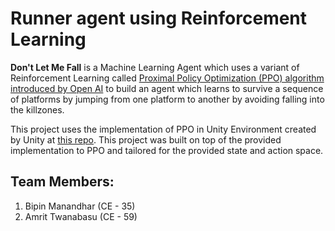 # Runner agent using Reinforcement Learning

**Don't Let Me Fall** is a Machine Learning Agent which uses a variant of Reinforcement Learning called [Proximal Policy Optimization (PPO) algorithm introduced by Open AI](https://blog.openai.com/openai-baselines-ppo/) to build an agent which learns to survive a sequence of platforms by jumping from one platform to another by avoiding falling into the killzones.

This project uses the implementation of PPO in Unity Environment created by Unity at [this repo](https://github.com/unity-technologies/ml-agents). This project was built on top of the provided implementation to PPO and tailored for the provided state and action space.

## Team Members:
1. Bipin Manandhar (CE - 35)
2. Amrit Twanabasu (CE - 59)
